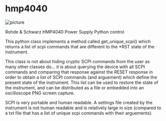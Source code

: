 # hmp4040
![picture](https://static.eleshop.nl/mage/media/catalog/product/cache/10/image/800x/040ec09b1e35df139433887a97daa66f/4/4/44.jpg)

Rohde &amp; Schwarz HMP4040 Power Supply Python control

This python class implements a method called get_unique_scpi() which returns a list of scpi commands that are different to the *RST state of the instrument.

This class is not about hiding cryptic SCPI commands from the user as many other classes do... it is about querying the device with all SCPI commands and comparing that response against the RESET response in order to obtain a list of SCPI commands (and arguement) which define the present state of the instrument. This list can be used to restore the state of the instrument, and can be distributed as a file or embedded into an oscilloscope PNG screen capture.

SCPI is very portable and human readable. A settings file created by the instrument is not human readable and is relatively large in size (compared to a txt file that has a list of unique scpi commands with their arguements).
